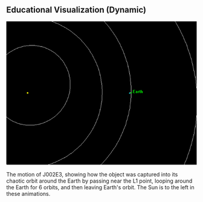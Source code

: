 ##  Educational Visualization (Dynamic)

![](resources/images/vis/J002e3f_orbit.gif) <!-- .element width="50%" -->

<p>
  <span>The motion of J002E3, showing how the object was captured into its chaotic orbit around the Earth by passing near the L1 point, looping around the Earth for 6 orbits, and then leaving Earth's orbit. The Sun is to the left in these animations.</span><!-- .element: class="caption" -->
</p><!-- .element: class="caption-wrapper" -->
